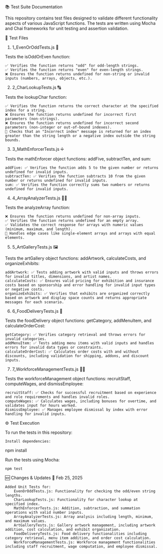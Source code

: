 📚 Test Suite Documentation

This repository contains test files designed to validate different functionality aspects of various JavaScript functions. The tests are written using Mocha and Chai frameworks for unit testing and assertion validation.

📝 Test Files
1. 1_EvenOrOddTests.js 🧮

Tests the isOddOrEven function:

    ✅ Verifies the function returns "odd" for odd-length strings.
    ✅ Verifies the function returns "even" for even-length strings.
    ❌ Ensures the function returns undefined for non-string or invalid inputs (numbers, arrays, objects, etc.).

2. 2_CharLookupTests.js 🔠

Tests the lookupChar function:

    ✅ Verifies the function returns the correct character at the specified index for a string.
    ❌ Ensures the function returns undefined for incorrect first parameters (non-strings).
    ❌ Ensures the function returns undefined for incorrect second parameters (non-integer or out-of-bound indexes).
    🔴 Checks that an "Incorrect index" message is returned for an index greater than the string length or a negative index outside the string bounds.

3. 3_MathEnforcerTests.js ➗

Tests the mathEnforcer object functions: addFive, subtractTen, and sum:

    addFive: ✅ Verifies the function adds 5 to the given number or returns undefined for invalid inputs.
    subtractTen: ✅ Verifies the function subtracts 10 from the given number or returns undefined for invalid inputs.
    sum: ✅ Verifies the function correctly sums two numbers or returns undefined for invalid inputs.

4. 4_ArrayAnalyzerTests.js 🧑‍💻

Tests the analyzeArray function:

    ❌ Ensures the function returns undefined for non-array inputs.
    ✅ Verifies the function returns undefined for an empty array.
    ✅ Validates the correct response for arrays with numeric values (minimum, maximum, and length).
    🔴 Handles edge cases like single-element arrays and arrays with equal elements.

5. 5_ArtGalleryTests.js 🖼️

Tests the artGallery object functions: addArtwork, calculateCosts, and organizeExhibits:

    addArtwork: ✅ Tests adding artwork with valid inputs and throws errors for invalid titles, dimensions, and artist names.
    calculateCosts: ✅ Ensures valid pricing for exhibition and insurance costs based on sponsorship and error handling for invalid input types or negative costs.
    organizeExhibits: ✅ Verifies that exhibits are organized correctly based on artwork and display space counts and returns appropriate messages for each scenario.

6. 6_FoodDeliveryTests.js 🍲

Tests the foodDelivery object functions: getCategory, addMenuItem, and calculateOrderCost:

    getCategory: ✅ Verifies category retrieval and throws errors for invalid categories.
    addMenuItem: ✅ Tests adding menu items with valid inputs and handles errors for invalid data types or constraints.
    calculateOrderCost: ✅ Calculates order costs with and without discounts, including validation for shipping, addons, and discount inputs.

7. 7_WorkforceManagementTests.js 🧑‍💼

Tests the workforceManagement object functions: recruitStaff, computeWages, and dismissEmployee:

    recruitStaff: ✅ Checks for successful recruitment based on experience and role requirements and handles invalid roles.
    computeWages: ✅ Calculates wages, including bonuses for overtime, and validates input for hours worked.
    dismissEmployee: ✅ Manages employee dismissal by index with error handling for invalid inputs.

⚙️ Test Execution

To run the tests in this repository:

    Install dependencies:

npm install

Run the tests using Mocha:

    npm test

🆕 Changes & Updates
📅 Feb 25, 2025

    Added Unit Tests for:
        EvenOrOddTests.js: Functionality for checking the odd/even string lengths.
        CharLookupTests.js: Functionality for character lookup at specified index.
        MathEnforcerTests.js: Addition, subtraction, and summation operations with valid number inputs.
        ArrayAnalyzerTests.js: Array analysis including length, minimum, and maximum values.
        ArtGalleryTests.js: Gallery artwork management, including artwork addition, cost calculation, and exhibit organization.
        FoodDeliveryTests.js: Food delivery functionalities including category retrieval, menu item addition, and order cost calculation.
        WorkforceManagementTests.js: Workforce management functionalities including staff recruitment, wage computation, and employee dismissal.

